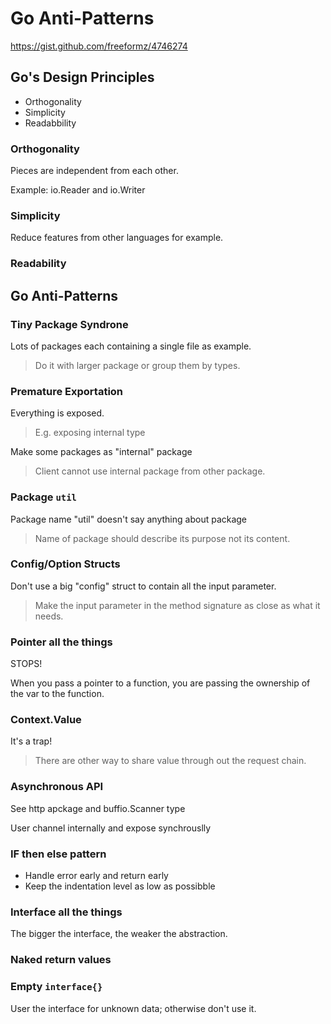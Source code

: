 # Go Anti-Patterns

https://gist.github.com/freeformz/4746274

## Go's Design Principles

* Orthogonality
* Simplicity
* Readabbility

### Orthogonality

Pieces are independent from each other.

Example: io.Reader and io.Writer

### Simplicity

Reduce features from other languages for example.

### Readability


## Go Anti-Patterns

### Tiny Package Syndrone

Lots of packages each containing a single file as example.

> Do it with larger package or group them by types.

### Premature Exportation

Everything is exposed.

> E.g. exposing internal type

Make some packages as "internal" package

> Client cannot use internal package from other package.

### Package `util`

Package name "util" doesn't say anything about package

> Name of package should describe its purpose not its content.

### Config/Option Structs

Don't use a big "config" struct to contain all the input parameter. 

> Make the input parameter in the method signature as close as what it needs.

### Pointer all the things

STOPS!

When you pass a pointer to a function, you are passing the ownership of the var
to the function.

### Context.Value

It's a trap!

> There are other way to share value through out the request chain.

### Asynchronous API

See http apckage and buffio.Scanner type

User channel internally and expose synchrouslly

### IF then else pattern

* Handle error early and return early
* Keep the indentation level as low as possibble

### Interface all the things

The bigger the interface, the weaker the abstraction.

### Naked return values

### Empty `interface{}`

User the interface for unknown data; otherwise don't use it.
